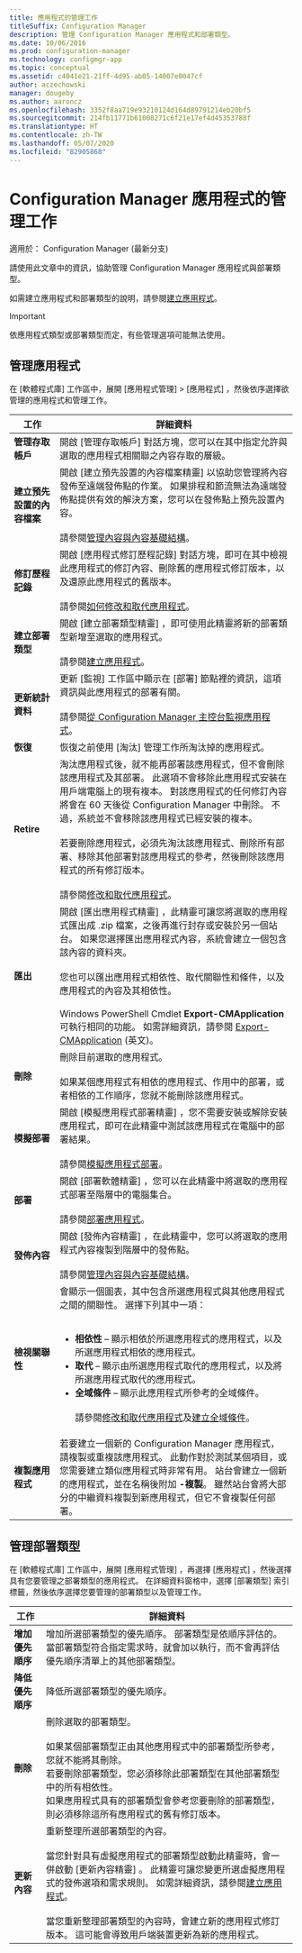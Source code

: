 ```yaml
---
title: 應用程式的管理工作
titleSuffix: Configuration Manager
description: 管理 Configuration Manager 應用程式和部署類型。
ms.date: 10/06/2016
ms.prod: configuration-manager
ms.technology: configmgr-app
ms.topic: conceptual
ms.assetid: c4041e21-21ff-4d95-ab05-14007e0047cf
author: aczechowski
manager: dougeby
ms.author: aaroncz
ms.openlocfilehash: 3352f8aa719e93210124d164d89791214eb20bf5
ms.sourcegitcommit: 214fb11771b61008271c6f21e17ef4d45353788f
ms.translationtype: HT
ms.contentlocale: zh-TW
ms.lasthandoff: 05/07/2020
ms.locfileid: "82905868"
---
```

# <a name="management-tasks-for-configuration-manager-applications"></a>Configuration Manager 應用程式的管理工作

適用於：  Configuration Manager (最新分支)

請使用此文章中的資訊，協助管理 Configuration Manager 應用程式與部署類型。  

如需建立應用程式和部署類型的說明，請參閱[建立應用程式](../../apps/deploy-use/create-applications.md)。  

> [!IMPORTANT]  
>  依應用程式類型或部署類型而定，有些管理選項可能無法使用。  

##  <a name="manage-applications"></a>管理應用程式  
 在 [軟體程式庫]  工作區中，展開 [應用程式管理]   > [應用程式]  ，然後依序選擇欲管理的應用程式和管理工作。  

|工作|詳細資料|  
|----------|-------------|  
|**管理存取帳戶**|開啟 [管理存取帳戶]  對話方塊，您可以在其中指定允許與選取的應用程式相關聯之內容存取的層級。|  
|**建立預先設置的內容檔案**|開啟 [建立預先設置的內容檔案精靈]  以協助您管理將內容發佈至遠端發佈點的作業。 如果排程和節流無法為遠端發佈點提供有效的解決方案，您可以在發佈點上預先設置內容。<br /><br /> 請參閱[管理內容與內容基礎結構](../../core/servers/deploy/configure/manage-content-and-content-infrastructure.md)。|  
|**修訂歷程記錄**|開啟 [應用程式修訂歷程記錄]  對話方塊，即可在其中檢視此應用程式的修訂內容、刪除舊的應用程式修訂版本，以及還原此應用程式的舊版本。<br /><br /> 請參閱[如何修改和取代應用程式](../../apps/deploy-use/revise-and-supersede-applications.md)。|  
|**建立部署類型**|開啟 [建立部署類型精靈]  ，即可使用此精靈將新的部署類型新增至選取的應用程式。<br /><br /> 請參閱[建立應用程式](../../apps/deploy-use/create-applications.md)。|  
|**更新統計資料**|更新 [監視]  工作區中顯示在 [部署]  節點裡的資訊，這項資訊與此應用程式的部署有關。<br /><br /> 請參閱[從 Configuration Manager 主控台監視應用程式](../../apps/deploy-use/monitor-applications-from-the-console.md)。|  
|**恢復**|恢復之前使用 [淘汰]  管理工作所淘汰掉的應用程式。|  
|<bpt id="p1">**</bpt>Retire<ept id="p1">**</ept>|淘汰應用程式後，就不能再部署該應用程式，但不會刪除該應用程式及其部署。 此選項不會移除此應用程式安裝在用戶端電腦上的現有複本。 對該應用程式的任何修訂內容將會在 60 天後從 Configuration Manager 中刪除。 不過，系統並不會移除該應用程式已經安裝的複本。<br /><br /> 若要刪除應用程式，必須先淘汰該應用程式、刪除所有部署、移除其他部署對該應用程式的參考，然後刪除該應用程式的所有修訂版本。<br /><br /> 請參閱[修改和取代應用程式](../../apps/deploy-use/revise-and-supersede-applications.md)。|  
|**匯出**|開啟 [匯出應用程式精靈]  ，此精靈可讓您將選取的應用程式匯出成 .zip 檔案，之後再進行封存或安裝於另一個站台。 如果您選擇匯出應用程式內容，系統會建立一個包含該內容的資料夾。<br /><br /> 您也可以匯出應用程式相依性、取代關聯性和條件，以及應用程式的內容及其相依性。<br /><br /> Windows PowerShell Cmdlet **Export-CMApplication** 可執行相同的功能。 如需詳細資訊，請參閱 [Export-CMApplication](https://docs.microsoft.com/powershell/module/configurationmanager/export-cmapplication?view=sccm-ps) \(英文\)。|  
|**刪除**|刪除目前選取的應用程式。<br /><br /> 如果某個應用程式有相依的應用程式、作用中的部署，或者相依的工作順序，您就不能刪除該應用程式。|  
|**模擬部署**|開啟 [模擬應用程式部署精靈]  ，您不需要安裝或解除安裝應用程式，即可在此精靈中測試該應用程式在電腦中的部署結果。<br /><br /> 請參閱[模擬應用程式部署](../../apps/deploy-use/simulate-application-deployments.md)。|  
|**部署**|開啟 [部署軟體精靈]  ，您可以在此精靈中將選取的應用程式部署至階層中的電腦集合。<br /><br /> 請參閱[部署應用程式](../../apps/deploy-use/deploy-applications.md)。|  
|**發佈內容**|開啟 [發佈內容精靈]  ，在此精靈中，您可以將選取的應用程式內容複製到階層中的發佈點。<br /><br /> 請參閱[管理內容與內容基礎結構](../../core/servers/deploy/configure/manage-content-and-content-infrastructure.md)。|  
|**檢視關聯性**|會顯示一個圖表，其中包含所選應用程式與其他應用程式之間的關聯性。 選擇下列其中一項：<br><br><ul><li>**相依性** – 顯示相依於所選應用程式的應用程式，以及所選應用程式相依的應用程式。</li><li>**取代** – 顯示由所選應用程式取代的應用程式，以及將所選應用程式取代的應用程式。</li><li>**全域條件** – 顯示此應用程式所參考的全域條件。</li></ol><br /> 請參閱[修改和取代應用程式](../../apps/deploy-use/revise-and-supersede-applications.md)及[建立全域條件](../../apps/deploy-use/create-global-conditions.md)。|  
|**複製應用程式**|若要建立一個新的 Configuration Manager 應用程式，請複製或重複該應用程式。 此動作對於測試某個項目，或您需要建立類似應用程式時非常有用。 站台會建立一個新的應用程式，並在名稱後附加 **-複製**。 雖然站台會將大部分的中繼資料複製到新應用程式，但它不會複製任何部署。|

##  <a name="manage-deployment-types"></a>管理部署類型  
 在 [軟體程式庫]  工作區中，展開 [應用程式管理]  ，再選擇 [應用程式]  ，然後選擇具有您要管理之部署類型的應用程式。 在詳細資料窗格中，選擇 [部署類型]  索引標籤，然後依序選擇您要管理的部署類型以及管理工作。  

|工作|詳細資料|  
|----------|-------------|  
|**增加優先順序**|增加所選部署類型的優先順序。 部署類型是依順序評估的。 當部署類型符合指定需求時，就會加以執行，而不會再評估優先順序清單上的其他部署類型。|  
|**降低優先順序**|降低所選部署類型的優先順序。|  
|**刪除**|刪除選取的部署類型。<br><br>如果某個部署類型正由其他應用程式中的部署類型所參考，您就不能將其刪除。<br>若要刪除部署類型，您必須移除此部署類型在其他部署類型中的所有相依性。<br>如果應用程式具有的部署類型會參考您要刪除的部署類型，則必須移除這所有應用程式的舊有修訂版本。|  
|**更新內容**|重新整理所選部署類型的內容。<br /><br /> 當您針對具有虛擬應用程式的部署類型啟動此精靈時，會一併啟動 [更新內容精靈]  。 此精靈可讓您變更所選虛擬應用程式的發佈選項和需求規則。 如需詳細資訊，請參閱[建立應用程式](../../apps/deploy-use/create-applications.md)。<br /><br /> 當您重新整理部署類型的內容時，會建立新的應用程式修訂版本。 這可能會導致用戶端裝置更新為新的應用程式。|  
